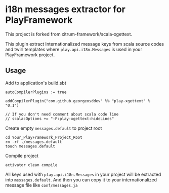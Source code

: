 # i18n messages extractor for PlayFramework

This project is forked from xitrum-framework/scala-xgettext.

This plugin extract Internationalized message keys from scala source codes and twirl templates
where `play.api.i18n.Messages` is used in your PlayFramework project.


## Usage

Add to application's build.sbt

```
autoCompilerPlugins := true

addCompilerPlugin("com.github.georgeosddev" %% "play-xgettext" % "0.1")

// If you don't need comment about scala code line
// scalacOptions += "-P:play-xgettext:hideLines"
```

Create empty ``messages.default`` to project root

```
cd Your_PlayFramework_Project_Root
rm -rf ./messages.default
touch messages.default
```

Compile project

```
activator clean compile
```

All keys used with ``play.api.i18n.Messages`` in your project will be extracted into ``messages.default``.
And then you can copy it to your internationalized message file like ``conf/messages.ja``

